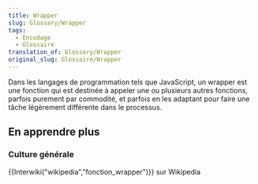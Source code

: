 ```yaml
---
title: Wrapper
slug: Glossary/Wrapper
tags:
  - Encodage
  - Glossaire
translation_of: Glossary/Wrapper
original_slug: Glossaire/Wrapper
---
```

<p>Dans les langages de programmation tels que JavaScript, un wrapper est une fonction qui est destinée à appeler une ou plusieurs autres fonctions, parfois purement par commodité, et parfois en les adaptant pour faire une tâche légèrement différente dans le processus.</p>

<h2 id="En_apprendre_plus">En apprendre plus</h2>

<h3 id="Culture_générale">Culture générale</h3>

<p>{{Interwiki("wikipedia","fonction_wrapper")}} sur Wikipedia</p>
